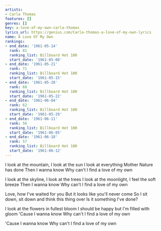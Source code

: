 ```yaml
---
artists:
- Carla Thomas
features: []
genres: []
key: a-love-of-my-own-carla-thomas
lyrics_url: https://genius.com/Carla-thomas-a-love-of-my-own-lyrics
name: A Love Of My Own
rankings:
- end_date: '1961-05-14'
  rank: 81
  ranking_list: Billboard Hot 100
  start_date: '1961-05-08'
- end_date: '1961-05-21'
  rank: 71
  ranking_list: Billboard Hot 100
  start_date: '1961-05-15'
- end_date: '1961-05-28'
  rank: 68
  ranking_list: Billboard Hot 100
  start_date: '1961-05-22'
- end_date: '1961-06-04'
  rank: 62
  ranking_list: Billboard Hot 100
  start_date: '1961-05-29'
- end_date: '1961-06-11'
  rank: 56
  ranking_list: Billboard Hot 100
  start_date: '1961-06-05'
- end_date: '1961-06-18'
  rank: 57
  ranking_list: Billboard Hot 100
  start_date: '1961-06-12'
---
```

I look at the mountain, I look at the sun
I look at everything Mother Nature has done
Then I wanna know
Why can't I find a love of my own

I look at the skyline, I look at the trees
I look at the moonlight, I feel the soft breeze
Then I wanna know
Why can't I find a love of my own

Love, how I've waited for you
But it looks like you'll never come
So I sit down, sit down and think this thing over
Is it something I've done?

I look at the flowers in fullest bloom
I should be happy but I'm filled with gloom
'Cause I wanna know
Why can't I find a love of my own

'Cause I wanna know
Why can't I find a love of my own
